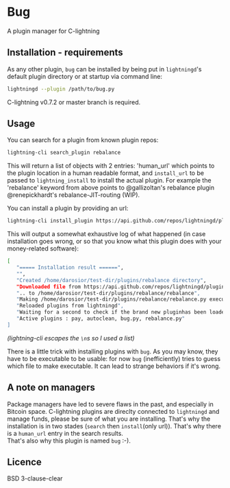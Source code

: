 # Bug
A plugin manager for C-lightning  
  
## Installation - requirements
As any other plugin, `bug` can be installed by being put in `lightningd`'s default plugin directory or at startup via command line:
```bash
lightningd --plugin /path/to/bug.py
```
C-lightning v0.7.2 or master branch is required.  

## Usage
You can search for a plugin from known plugin repos:
```bash
lightning-cli search_plugin rebalance
```
This will return a list of objects with 2 entries: 'human_url' which points to the plugin location in a human readable format, and `install_url` to be passed to `lightning_install` to install the actual plugin. For example the 'rebalance' keyword from above points to @gallizoltan's rebalance plugin @renepickhardt's rebalance-JIT-routing (WIP).  
  
You can install a plugin by providing an url:
```bash
lightning-cli install_plugin https://api.github.com/repos/lightningd/plugins/contents/rebalance
```
This will output a somewhat exhaustive log of what happened (in case installation goes wrong, or so that you know what this plugin does with your money-related software):
```bash
[
   "===== Installation result ======",
   "",
   "Created /home/darosior/test-dir/plugins/rebalance directory",
   "Downloaded file from https://api.github.com/repos/lightningd/plugins/contents/rebalance ..",
   ".. to /home/darosior/test-dir/plugins/rebalance/rebalance",
   "Making /home/darosior/test-dir/plugins/rebalance/rebalance.py executable",
   "Reloaded plugins from lightningd",
   "Waiting for a second to check if the brand new pluginhas been loaded",
   "Active plugins : pay, autoclean, bug.py, rebalance.py"
]
```
*(lightning-cli escapes the `\n`s so I used a list)*  
  
There is a little trick with installing plugins with `bug`. As you may know, they have to be executable to be usable: for now `bug` (inefficiently) tries to guess which file to make executable. It can lead to strange behaviors if it's wrong.  
  
## A note on managers
Package managers have led to severe flaws in the past, and especially in Bitcoin space. C-lightning plugins are direclty connected to `lightningd` and manage funds, please be sure of what you are installing. That's why the installation is in two stades (`search` then `install`(only url)). That's why there is a `human_url` entry in the search results.  
That's also why this plugin is named `bug` :-).  
  
## Licence
BSD 3-clause-clear
